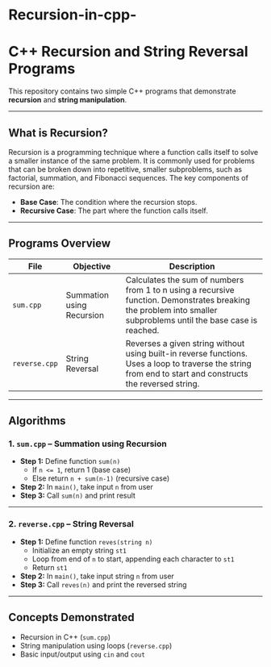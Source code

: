 # Recursion-in-cpp-
# C++ Recursion and String Reversal Programs  

This repository contains two simple C++ programs that demonstrate **recursion** and **string manipulation**.  

---

## What is Recursion?  
Recursion is a programming technique where a function calls itself to solve a smaller instance of the same problem. It is commonly used for problems that can be broken down into repetitive, smaller subproblems, such as factorial, summation, and Fibonacci sequences. The key components of recursion are:  
- **Base Case**: The condition where the recursion stops.  
- **Recursive Case**: The part where the function calls itself.  

---

## Programs Overview  

| File | Objective | Description |
|------|-----------|-------------|
| `sum.cpp` | Summation using Recursion | Calculates the sum of numbers from 1 to n using a recursive function. Demonstrates breaking the problem into smaller subproblems until the base case is reached. |
| `reverse.cpp` | String Reversal | Reverses a given string without using built-in reverse functions. Uses a loop to traverse the string from end to start and constructs the reversed string. |

---

## Algorithms  

### 1. `sum.cpp` – Summation using Recursion  
- **Step 1:** Define function `sum(n)`  
  - If `n <= 1`, return 1 (base case)  
  - Else return `n + sum(n-1)` (recursive case)  
- **Step 2:** In `main()`, take input `n` from user  
- **Step 3:** Call `sum(n)` and print result  

---

### 2. `reverse.cpp` – String Reversal  
- **Step 1:** Define function `reves(string n)`  
  - Initialize an empty string `st1`  
  - Loop from end of `n` to start, appending each character to `st1`  
  - Return `st1`  
- **Step 2:** In `main()`, take input string `n` from user  
- **Step 3:** Call `reves(n)` and print the reversed string  

---

## Concepts Demonstrated  
- Recursion in C++ (`sum.cpp`)  
- String manipulation using loops (`reverse.cpp`)  
- Basic input/output using `cin` and `cout`  
